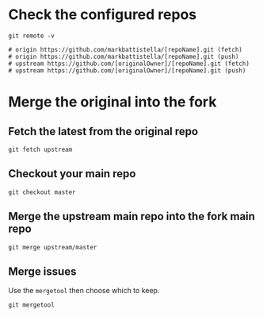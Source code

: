 # Check the configured repos
```
git remote -v

# origin https://github.com/markbattistella/[repoName].git (fetch)
# origin https://github.com/markbattistella/[repoName].git (push)
# upstream https://github.com/[originalOwner]/[repoName].git (fetch)
# upstream https://github.com/[originalOwner]/[repoName].git (push)
```

# Merge the original into the fork

## Fetch the latest from the original repo
```
git fetch upstream
```

## Checkout your main repo
```
git checkout master
```

## Merge the upstream main repo into the fork main repo
```
git merge upstream/master
```

## Merge issues

Use the `mergetool` then choose which to keep.

```
git mergetool
```
